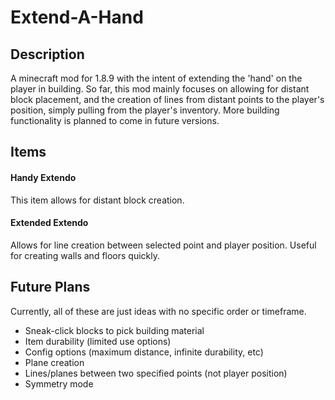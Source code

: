 # Extend-A-Hand
## Description
A minecraft mod for 1.8.9 with the intent of extending the 'hand' on the player in building. So far, this mod mainly focuses on allowing for distant block placement, and the creation of lines from distant points to the player's position, simply pulling from the player's inventory. More building functionality is planned to come in future versions.

## Items
#### Handy Extendo
This item allows for distant block creation.
#### Extended Extendo
Allows for line creation between selected point and player position. Useful for creating walls and floors quickly.

## Future Plans
Currently, all of these are just ideas with no specific order or timeframe.
- Sneak-click blocks to pick building material
- Item durability (limited use options)
- Config options (maximum distance, infinite durability, etc)
- Plane creation
- Lines/planes between two specified points (not player position)
- Symmetry mode
